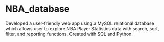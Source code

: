 # NBA_database
Developed a user-friendly web app using a MySQL relational database which allows user to explore NBA Player Statistics data with search, sort, filter, and reporting functions. Created with SQL and Python.
